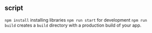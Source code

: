 
## script

`npm install` installing libraries
`npm run start` for development
`npm run build` creates a `build` directory with a production build of your app. 

